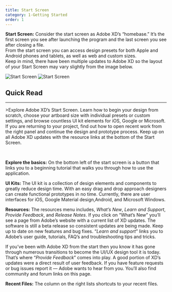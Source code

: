 ```yaml
---
title: Start Screen
category: 1-Getting Started
order: 1
---
```


**Start Screen:** Consider the start screen as Adobe XD’s “homebase.” It’s the first screen you see after launching the program and the last screen you see after closing a file.  
From the start screen you can access design presets for both Apple and Android phones and tablets, as well as web and custom sizes.  
Keep in mind, there have been multiple updates to Adobe XD so the layout of your Start Screen may vary slightly from the image below.

![Start Screen](https://iwilfried.github.io/Adobe-XD-eBook/images/XD-Start-01.png)
![Start Screen](https://iwilfried.github.io/Adobe-XD-eBook/images/XD-Details-01.png)   

## Quick Read
<hr>
>Explore Adobe XD’s Start Screen. Learn how to begin your design from scratch, choose your artboard size with individual presets or custom settings, and browse countless UI kit elements for iOS, Google or Microsoft. If you are returning to your project, find out how to open recent work from the right panel and continue the design and prototype process. Keep up on all Adobe XD updates with the resource links at the bottom of the Start Screen.    

&nbsp;   

**Explore the basics:** On the bottom left of the start screen is a button that links you to a beginning tutorial that walks you through how to use the application. 

**UI Kits:** The UI kit is a collection of design elements and components to greatly reduce design time. With an easy drag and drop approach designers can create functional prototypes in no time. Currently, there are user interfaces for iOS, Google Material design,Android, and Microsoft Windows.

**Resources:** The resources menu includes, *What’s New*, *Learn and Support*, *Provide Feedback*, and *Release Notes*. If you click on “What’s New” you’ll see a page from Adobe’s website with a current list of XD updates. The software is still a beta release so consistent updates are being made. Keep up to date on new features and bug fixes. “*Learn and support*” links you to Adobe’s user guide, tutorials, FAQ’s and troubleshooting tips and tricks.  

If you’ve been with Adobe XD from the start then you know it has gone through numerous transitions to become the UI/UX design tool it is today. That’s where “*Provide Feedback*” comes into play. A good portion of XD’s updates were a direct result of user feedback. If you have feature requests or bug issues report it — Adobe wants to hear from you. You’ll also find community and forum links on this page. 

**Recent Files:** The column on the right lists shortcuts to your recent files.
